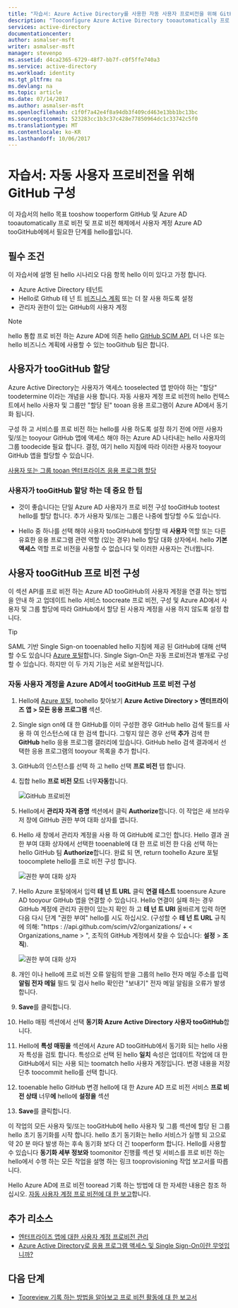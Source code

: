 ```yaml
---
title: "자습서: Azure Active Directory를 사용한 자동 사용자 프로비전을 위해 GitHub 구성 | Microsoft Docs"
description: "Tooconfigure Azure Active Directory tooautomatically 프로 비전 및 프로 비전 해제 사용자 tooGitHub를 계정 하는 방법에 대해 알아봅니다."
services: active-directory
documentationcenter: 
author: asmalser-msft
writer: asmalser-msft
manager: stevenpo
ms.assetid: d4ca2365-6729-48f7-bb7f-c0f5ffe740a3
ms.service: active-directory
ms.workload: identity
ms.tgt_pltfrm: na
ms.devlang: na
ms.topic: article
ms.date: 07/14/2017
ms.author: asmalser-msft
ms.openlocfilehash: c1f0f7a42e4f8a94db3f409cd463e13bb1bc13bc
ms.sourcegitcommit: 523283cc1b3c37c428e77850964dc1c33742c5f0
ms.translationtype: MT
ms.contentlocale: ko-KR
ms.lasthandoff: 10/06/2017
---
```

# <a name="tutorial-configuring-github-for-automatic-user-provisioning"></a>자습서: 자동 사용자 프로비전을 위해 GitHub 구성


이 자습서의 hello 목표 tooshow tooperform GitHub 및 Azure AD tooautomatically 프로 비전 및 프로 비전 해제에서 사용자 계정 Azure AD tooGitHub에에서 필요한 단계를 hello를입니다. 

## <a name="prerequisites"></a>필수 조건

이 자습서에 설명 된 hello 시나리오 다음 항목 hello 이미 있다고 가정 합니다.

*   Azure Active Directory 테넌트
*   Hello로 Github 테 넌 트 [비즈니스 계획](https://help.github.com/articles/organization-billing-plans/#business-plan) 또는 더 잘 사용 하도록 설정 
*   관리자 권한이 있는 GitHub의 사용자 계정 

> [!NOTE]
> hello 통합 프로 비전 하는 Azure AD에 의존 hello [GitHub SCIM API](https://developer.github.com/v3/scim/), 더 나은 또는 hello 비즈니스 계획에 사용할 수 있는 tooGithub 팀은 합니다.

## <a name="assigning-users-toogithub"></a>사용자가 tooGitHub 할당

Azure Active Directory는 사용자가 액세스 tooselected 앱 받아야 하는 "할당" toodetermine 이라는 개념을 사용 합니다. 자동 사용자 계정 프로 비전의 hello 컨텍스트에서 hello 사용자 및 그룹만 "할당 된" tooan 응용 프로그램이 Azure AD에서 동기화 됩니다. 

구성 하 고 서비스를 프로 비전 하는 hello를 사용 하도록 설정 하기 전에 어떤 사용자 및/또는 tooyour GitHub 앱에 액세스 해야 하는 Azure AD 나타내는 hello 사용자의 그룹 toodecide 필요 합니다. 결정, 여기 hello 지침에 따라 이러한 사용자 tooyour GitHub 앱을 할당할 수 있습니다.

[사용자 또는 그룹 tooan 엔터프라이즈 응용 프로그램 할당](active-directory-coreapps-assign-user-azure-portal.md)

### <a name="important-tips-for-assigning-users-toogithub"></a>사용자가 tooGitHub 할당 하는 데 중요 한 팁

*   것이 좋습니다는 단일 Azure AD 사용자가 프로 비전 구성 tooGitHub tootest hello를 할당 합니다. 추가 사용자 및/또는 그룹은 나중에 할당할 수도 있습니다.

*   Hello 중 하나를 선택 해야 사용자 tooGitHub에 할당할 때 **사용자** 역할 또는 다른 유효한 응용 프로그램 관련 역할 (있는 경우) hello 할당 대화 상자에서. hello **기본 액세스** 역할 프로 비전을 사용할 수 없습니다 및 이러한 사용자는 건너뜁니다.


## <a name="configuring-user-provisioning-toogithub"></a>사용자 tooGitHub 프로 비전 구성 

이 섹션 API를 프로 비전 하는 Azure AD tooGitHub의 사용자 계정을 연결 하는 방법을 안내 하 고 업데이트 hello 서비스 toocreate 프로 비전, 구성 및 Azure AD에서 사용자 및 그룹 할당에 따라 GitHub에서 할당 된 사용자 계정을 사용 하지 않도록 설정 합니다.

> [!TIP]
> SAML 기반 Single Sign-on tooenabled hello 지침에 제공 된 GitHub에 대해 선택할 수도 있습니다 [Azure 포털](https://portal.azure.com)합니다. Single Sign-On은 자동 프로비전과 별개로 구성할 수 있습니다. 하지만 이 두 가지 기능은 서로 보완적입니다.


### <a name="configure-automatic-user-account-provisioning-toogithub-in-azure-ad"></a>자동 사용자 계정을 Azure AD에서 tooGitHub 프로 비전 구성


1. Hello에 [Azure 포털](https://portal.azure.com), toohello 찾아보기 **Azure Active Directory > 엔터프라이즈 앱 > 모든 응용 프로그램** 섹션.

2. Single sign on에 대 한 GitHub를 이미 구성한 경우 GitHub hello 검색 필드를 사용 하 여 인스턴스에 대 한 검색 합니다. 그렇지 않은 경우 선택 **추가** 검색 한 **GitHub** hello 응용 프로그램 갤러리에 있습니다. GitHub hello 검색 결과에서 선택한 응용 프로그램의 tooyour 목록을 추가 합니다.

3. GitHub의 인스턴스를 선택 하 고 hello 선택 **프로 비전** 탭 합니다.

4. 집합 hello **프로 비전 모드** 너무**자동**합니다.

    ![GitHub 프로비전](./media/active-directory-saas-github-provisioning-tutorial/GitHub1.png)

5. Hello에서 **관리자 자격 증명** 섹션에서 클릭 **Authorize**합니다. 이 작업은 새 브라우저 창에 GitHub 권한 부여 대화 상자를 엽니다. 

6. Hello 새 창에서 관리자 계정을 사용 하 여 GitHub에 로그인 합니다. Hello 결과 권한 부여 대화 상자에서 선택한 tooenable에 대 한 프로 비전 한 다음 선택 하는 hello GitHub 팀 **Authorize**합니다. 완료 되 면, return toohello Azure 포털 toocomplete hello를 프로 비전 구성 합니다.

    ![권한 부여 대화 상자](./media/active-directory-saas-github-provisioning-tutorial/GitHub2.png)

7. Hello Azure 포털에에서 입력 **테 넌 트 URL** 클릭 **연결 테스트** tooensure Azure AD tooyour GitHub 앱을 연결할 수 있습니다. Hello 연결이 실패 하는 경우 GitHub 계정에 관리자 권한이 있는지 확인 하 고 **테 넌 트 URl** 올바르게 입력 하면 다음 다시 단계 "권한 부여" hello를 시도 하십시오. (구성할 수 **테 넌 트 URL** 규칙에 의해: "https : //api.github.com/scim/v2/organizations/ + < Organizations_name > ", 조직의 GitHub 계정에서 찾을 수 있습니다: **설정** > **조직**).

    ![권한 부여 대화 상자](./media/active-directory-saas-github-provisioning-tutorial/GitHub3.png)

8. 개인 이나 hello에 프로 비전 오류 알림의 받을 그룹의 hello 전자 메일 주소를 입력 **알림 전자 메일** 필드 및 검사 hello 확인란 "보내기" 전자 메일 알림을 오류가 발생 합니다.

9. **Save**를 클릭합니다. 

10. Hello 매핑 섹션에서 선택 **동기화 Azure Active Directory 사용자 tooGitHub**합니다.

11. Hello에 **특성 매핑을** 섹션에서 Azure AD tooGitHub에서 동기화 되는 hello 사용자 특성을 검토 합니다. 특성으로 선택 된 hello **일치** 속성은 업데이트 작업에 대 한 GitHub에서 되는 사용 되는 toomatch hello 사용자 계정입니다. 변경 내용을 저장 단추 toocommit hello를 선택 합니다.

12. tooenable hello GitHub 변경 hello에 대 한 Azure AD 프로 비전 서비스 **프로 비전 상태** 너무**에** hello에 **설정을** 섹션

13. **Save**를 클릭합니다. 

이 작업의 모든 사용자 및/또는 tooGitHub에 hello 사용자 및 그룹 섹션에 할당 된 그룹 hello 초기 동기화를 시작 합니다. hello 초기 동기화는 hello 서비스가 실행 되 고으로 약 20 분 마다 발생 하는 후속 동기화 보다 더 긴 tooperform 합니다. Hello를 사용할 수 있습니다 **동기화 세부 정보와** toomonitor 진행률 섹션 및 서비스를 프로 비전 하는 hello에서 수행 하는 모든 작업을 설명 하는 링크 tooprovisioning 작업 보고서를 따릅니다.

Hello Azure AD에 프로 비전 tooread 기록 하는 방법에 대 한 자세한 내용은 참조 하십시오. [자동 사용자 계정 프로 비전에 대 한 보고](https://docs.microsoft.com/en-us/azure/active-directory/active-directory-saas-provisioning-reporting)합니다.


## <a name="additional-resources"></a>추가 리소스

* [엔터프라이즈 앱에 대한 사용자 계정 프로비전 관리](active-directory-enterprise-apps-manage-provisioning.md)
* [Azure Active Directory로 응용 프로그램 액세스 및 Single Sign-On이란 무엇입니까?](active-directory-appssoaccess-whatis.md)

## <a name="next-steps"></a>다음 단계

* [Tooreview 기록 하는 방법을 알아보고 프로 비전 활동에 대 한 보고서](active-directory-saas-provisioning-reporting.md)
